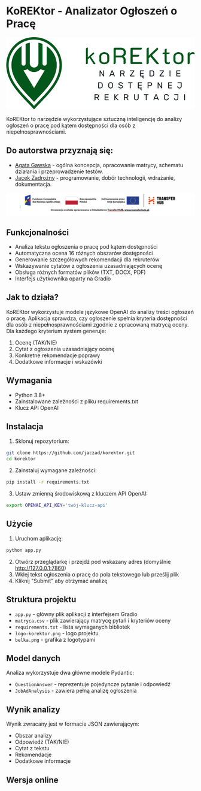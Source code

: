 # KoREKtor - Analizator Ogłoszeń o Pracę

![Logo KoREKtora](logo-korektor.png)

KoREKtor to narzędzie wykorzystujące sztuczną inteligencję do analizy ogłoszeń o pracę pod kątem dostępności dla osób z niepełnosprawnościami.

## Do autorstwa przyznają się:

- [Agata Gawska](https://www.linkedin.com/in/agata-gawska-b74506205/) - ogólna koncepcja, opracowanie matrycy, schematu działania i przeprowadzenie testów.
- [Jacek Zadrożny](https://linkedin.com/in/jaczad) - programowanie, dobór technologii, wdrażanie, dokumentacja.

![Belka z logotypami](belka.png)

## Funkcjonalności

- Analiza tekstu ogłoszenia o pracę pod kątem dostępności
- Automatyczna ocena 16 różnych obszarów dostępności
- Generowanie szczegółowych rekomendacji dla rekruterów
- Wskazywanie cytatów z ogłoszenia uzasadniających ocenę
- Obsługa różnych formatów plików (TXT, DOCX, PDF)
- Interfejs użytkownika oparty na Gradio

## Jak to działa?

KoREKtor wykorzystuje modele językowe OpenAI do analizy treści ogłoszeń o pracę. Aplikacja sprawdza, czy ogłoszenie spełnia kryteria dostępności dla osób z niepełnosprawnościami zgodnie z opracowaną matrycą oceny. Dla każdego kryterium system generuje:

1. Ocenę (TAK/NIE)
2. Cytat z ogłoszenia uzasadniający ocenę
3. Konkretne rekomendacje poprawy
4. Dodatkowe informacje i wskazówki

## Wymagania

- Python 3.8+
- Zainstalowane zależności z pliku requirements.txt
- Klucz API OpenAI

## Instalacja

1. Sklonuj repozytorium:
```bash
git clone https://github.com/jaczad/korektor.git
cd korektor
```

2. Zainstaluj wymagane zależności:
```bash
pip install -r requirements.txt
```

3. Ustaw zmienną środowiskową z kluczem API OpenAI:
```bash
export OPENAI_API_KEY='twój-klucz-api'
```

## Użycie

1. Uruchom aplikację:
```bash
python app.py
```

2. Otwórz przeglądarkę i przejdź pod wskazany adres (domyślnie http://127.0.0.1:7860)
3. Wklej tekst ogłoszenia o pracę do pola tekstowego lub prześlij plik
4. Kliknij "Submit" aby otrzymać analizę

## Struktura projektu

- `app.py` - główny plik aplikacji z interfejsem Gradio
- `matryca.csv` - plik zawierający matrycę pytań i kryteriów oceny
- `requirements.txt` - lista wymaganych bibliotek
- `logo-korektor.png` - logo projektu
- `belka.png` - grafika z logotypami

## Model danych

Analiza wykorzystuje dwa główne modele Pydantic:
- `QuestionAnswer` - reprezentuje pojedyncze pytanie i odpowiedź
- `JobAdAnalysis` - zawiera pełną analizę ogłoszenia

## Wynik analizy

Wynik zwracany jest w formacie JSON zawierającym:
- Obszar analizy
- Odpowiedź (TAK/NIE)
- Cytat z tekstu
- Rekomendacje
- Dodatkowe informacje

## Wersja online

<!-- Aplikacja jest również dostępna online na platformie [Deklaracja-dostepnosci.info](https://deklaracja-dostepnosci.info/korektor)


## Współpraca i rozwój

Zachęcamy do zgłaszania uwag i propozycji ulepszeń poprzez system Issues na GitHubie.

## Licencja

Ten projekt jest udostępniany na licencji [CC BY-NC-SA 4.0](https://creativecommons.org/licenses/by-nc-sa/4.0/).

[Polityka prywatności](polityka.md)